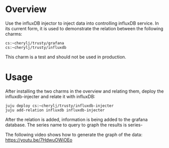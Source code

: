 # Overview

Use the influxDB injector to inject data into controlling influxDB service.
In its current form, it is used to demonstrate the relation between the
following charms:

	cs:~cherylj/trusty/grafana
	cs:~cherylj/trusty/influxdb

This charm is a test and should not be used in production.

# Usage

After installing the two charms in the overview and relating them, deploy
the influxdb-injecter and relate it with influxDB:

	juju deploy cs:~cherylj/trusty/influxdb-injecter
	juju add-relation influxdb influxdb-injecter

After the relation is added, information is being added to the grafana 
database.  The series name to query to graph the results is 
series-<public hostname for influxdb-injecter>

The following video shows how to generate the graph of the data:
https://youtu.be/7HdwuOWiOEo

